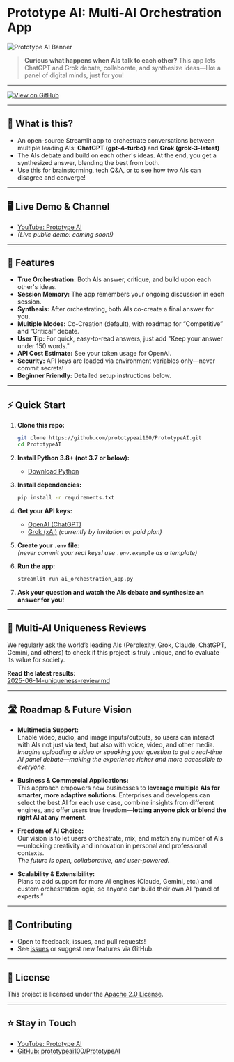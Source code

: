 # Prototype AI: Multi-AI Orchestration App

![Prototype AI Banner](assets/PrototypeAI_Banner.png)

> **Curious what happens when AIs talk to each other?**
> This app lets ChatGPT and Grok debate, collaborate, and synthesize ideas—like a panel of digital minds, just for you!

---

[![View on GitHub](https://img.shields.io/badge/GitHub-prototypeai100/PrototypeAI-blue?logo=github)](https://github.com/prototypeai100/PrototypeAI)

---

## 🚀 What is this?

- An open-source Streamlit app to orchestrate conversations between multiple leading AIs: **ChatGPT (gpt-4-turbo)** and **Grok (grok-3-latest)**
- The AIs debate and build on each other's ideas. At the end, you get a synthesized answer, blending the best from both.
- Use this for brainstorming, tech Q&A, or to see how two AIs can disagree and converge!

---

## 🖥️ Live Demo & Channel

- [YouTube: Prototype AI](https://www.youtube.com/@PrototypeAI01)
- *(Live public demo: coming soon!)*

---

## 📝 Features

- **True Orchestration:** Both AIs answer, critique, and build upon each other's ideas.
- **Session Memory:** The app remembers your ongoing discussion in each session.
- **Synthesis:** After orchestrating, both AIs co-create a final answer for you.
- **Multiple Modes:** Co-Creation (default), with roadmap for “Competitive” and “Critical” debate.
- **User Tip:** For quick, easy-to-read answers, just add "Keep your answer under 150 words."
- **API Cost Estimate:** See your token usage for OpenAI.
- **Security:** API keys are loaded via environment variables only—never commit secrets!
- **Beginner Friendly:** Detailed setup instructions below.

---

## ⚡ Quick Start

1. **Clone this repo:**
    ```bash
    git clone https://github.com/prototypeai100/PrototypeAI.git
    cd PrototypeAI
    ```

2. **Install Python 3.8+ (not 3.7 or below):**
    - [Download Python](https://www.python.org/downloads/)

3. **Install dependencies:**
    ```bash
    pip install -r requirements.txt
    ```

4. **Get your API keys:**  
   - [OpenAI (ChatGPT)](https://platform.openai.com/api-keys)  
   - [Grok (xAI)](https://x.ai) *(currently by invitation or paid plan)*

5. **Create your `.env` file:**  
   *(never commit your real keys! use `.env.example` as a template)*

6. **Run the app:**
    ```bash
    streamlit run ai_orchestration_app.py
    ```

7. **Ask your question and watch the AIs debate and synthesize an answer for you!**

---

## 🔎 Multi-AI Uniqueness Reviews

We regularly ask the world’s leading AIs (Perplexity, Grok, Claude, ChatGPT, Gemini, and others) to check if this project is truly unique, and to evaluate its value for society.

**Read the latest results:**  
[2025-06-14-uniqueness-review.md](2025-06-14-uniqueness-review.md)

---

## 🛣️ Roadmap & Future Vision

- **Multimedia Support:**  
  Enable video, audio, and image inputs/outputs, so users can interact with AIs not just via text, but also with voice, video, and other media.  
  *Imagine uploading a video or speaking your question to get a real-time AI panel debate—making the experience richer and more accessible to everyone.*

- **Business & Commercial Applications:**  
  This approach empowers new businesses to **leverage multiple AIs for smarter, more adaptive solutions**. Enterprises and developers can select the best AI for each use case, combine insights from different engines, and offer users true freedom—**letting anyone pick or blend the right AI at any moment**.

- **Freedom of AI Choice:**  
  Our vision is to let users orchestrate, mix, and match any number of AIs—unlocking creativity and innovation in personal and professional contexts.  
  *The future is open, collaborative, and user-powered.*

- **Scalability & Extensibility:**  
  Plans to add support for more AI engines (Claude, Gemini, etc.) and custom orchestration logic, so anyone can build their own AI “panel of experts.”

---

## 🤝 Contributing

- Open to feedback, issues, and pull requests!
- See [issues](https://github.com/prototypeai100/PrototypeAI/issues) or suggest new features via GitHub.

---

## 📄 License

This project is licensed under the [Apache 2.0 License](LICENSE).

---

## ⭐ Stay in Touch

- [YouTube: Prototype AI](https://www.youtube.com/@PrototypeAI01)
- [GitHub: prototypeai100/PrototypeAI](https://github.com/prototypeai100/PrototypeAI)
